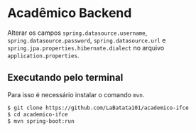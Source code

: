 # Acadêmico Backend

Alterar os campos `spring.datasource.username`, `spring.datasource.password`, `spring.datasource.url` e `spring.jpa.properties.hibernate.dialect` no arquivo `application.properties`.

## Executando pelo terminal

Para isso é necessário instalar o comando `mvn`.

```bash
$ git clone https://github.com/LaBatata101/academico-ifce
$ cd academico-ifce
$ mvn spring-boot:run
```
